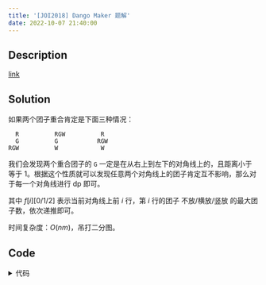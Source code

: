```yaml
---
title: '[JOI2018] Dango Maker 题解'
date: 2022-10-07 21:40:00
---
```


## Description

[link](https://www.luogu.com.cn/problem/P7668)

## Solution

如果两个团子重合肯定是下面三种情况：

```
  R          RGW          R
  G          G           RGW
RGW          W            W
```

我们会发现两个重合团子的 `G` 一定是在从右上到左下的对角线上的，且距离小于等于 $1$。根据这个性质就可以发现任意两个对角线上的团子肯定互不影响，那么对于每一个对角线进行 dp 即可。

其中 $f[i][0/1/2]$ 表示当前对角线上前 $i$ 行，第 $i$ 行的团子 不放/横放/竖放 的最大团子数，依次递推即可。

时间复杂度：$O(nm)$，吊打二分图。
## Code

<details>
<summary>代码</summary>

```cpp
#include <bits/stdc++.h>

#ifdef ORZXKR
#include <debug.h>
#else
#define debug(...) 1
#endif

#define file(s) freopen(s".in", "r", stdin), freopen(s".out", "w", stdout)

using namespace std;

int read() {
  int x = 0, f = 0; char ch = getchar();
  while (ch < '0' || ch > '9') f |= ch == '-', ch = getchar();
  while (ch >= '0' && ch <= '9') x = (x * 10) + (ch ^ 48), ch = getchar();
  return f ? -x : x;
}

const int kMaxN = 3005;

int n, m, ans;
int f[kMaxN][3]; // 0/1/2 : 不放/横放/竖放
char s[kMaxN][kMaxN];

int main() {
  scanf("%d%d", &n, &m);
  for (int i = 1; i <= n; ++i) {
    scanf("%s", s[i] + 1);
  }
  for (int sm = 2; sm <= n + m; ++sm) {
    memset(f, 0, sizeof(f));
    int tmp = 0;
    for (int i = max(1, sm - m), j = sm - i; i <= n && j; ++i, --j) {
      f[i][0] = max({f[i - 1][0], f[i - 1][1], f[i - 1][2]});
      if (s[i][j] == 'G') {
        if (s[i - 1][j] == 'R' && s[i + 1][j] == 'W') 
          f[i][1] = max(f[i][1], max(f[i - 1][0], f[i - 1][1]) + 1);
        if (s[i][j - 1] == 'R' && s[i][j + 1] == 'W')
          f[i][2] = max(f[i][2], max(f[i - 1][0], f[i - 1][2]) + 1);
      }
      tmp = max(tmp, max({f[i][0], f[i][1], f[i][2]}));
    }
    ans += tmp;
  }
  printf("%d\n", ans);
  return 0;
}
```

</details>